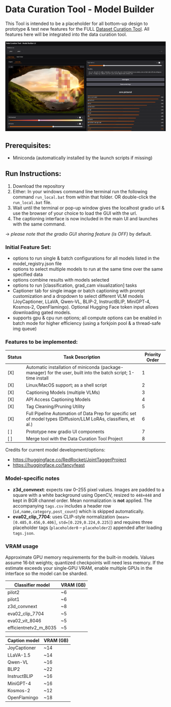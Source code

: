 # Data Curation Tool - Model Builder

This Tool is intended to be a placeholder for all bottom-up design to prototype & test new features for the FULL [Dataset Curation Tool](https://github.com/x-CK-x/Dataset-Curation-Tool).
All features here will be integrated into the data curation tool.

![](https://github.com/x-CK-x/Model-Builder-DCT/blob/936dd6d88d2a7e373c4bdd831e6466936872e0ac/GUI_imgs/version_1_gui.png)

## Prerequisites:

- Miniconda (automatically installed by the launch scripts if missing)

## Run Instructions:

1) Download the repository
2) Either: In your windows command line terminal run the following command ``run_local.bat`` from within that folder. OR double-click the ``run_local.bat`` file.
3) Wait until the terminal or pop-up window gives the localhost gradio url & use the browser of your choice to load the GUI with the url.
4) The captioning interface is now included in the main UI and launches with the same command.

-> *please note that the gradio GUI sharing feature (is OFF)* by default.

### Initial Feature Set:

- options to run single & batch configurations for all models listed in the model_registry.json file
- options to select multiple models to run at the same time over the same specified data
- options combine results with models selected
- options to run [classification, grad_cam visualization] tasks
- Captioner tab for single image or batch captioning with prompt customization
  and a dropdown to select different VLM models (JoyCaptioner, LLaVA, Qwen-VL,
  BLIP‑2, InstructBLIP, MiniGPT‑4, Kosmos‑2, OpenFlamingo). Optional Hugging
  Face token input allows downloading gated models.
- supports gpu & cpu run options; all compute options can be enabled in batch mode for higher efficiency (using a forkjoin pool & a thread-safe img queue)

### Features to be implemented:

| Status | Task Description | Priority Order |
|---|---|---|
| [X] | Automatic installation of miniconda (package-manager) for the user, built into the batch script; 1-time install | 1 |
| [X] | Linux/MacOS support; as a shell script | 2 |
| [X] | Captioning Models (multiple VLMs) | 3 |
| [X] | API Access Captioning Models | 4 |
| [X] | Tag Cleaning/Pruning Utility | 5 |
| [X] | Full Pipeline Automation of Data Prep for specific set of model types (Diffusion/LLM LoRAs, classifiers, et al.) | 6 |
| [ ] | Prototype new gradio UI components | 7 |
| [ ] | Merge tool with the Data Curation Tool Project | 8 |

Credits for current model development/options:
- https://huggingface.co/RedRocket/JointTaggerProject
- https://huggingface.co/fancyfeast

### Model-specific notes

- **z3d_convnext**: expects raw 0–255 pixel values. Images are padded to a
  square with a white background using OpenCV, resized to `448×448` and kept in
  BGR channel order. Mean normalization is **not** applied. The accompanying
  `tags.csv` includes a header row (`id,name,category,post_count`) which is
  skipped automatically.
- **eva02_clip_7704**: uses CLIP-style normalization (`mean=[0.485,0.456,0.406]`,
  `std=[0.229,0.224,0.225]`) and requires three placeholder tags (`placeholder0`
  – `placeholder2`) appended after loading `tags.json`.

### VRAM usage

Approximate GPU memory requirements for the built-in models. Values assume 16‑bit weights; quantized checkpoints will need less memory. If the estimate exceeds your single‑GPU VRAM, enable multiple GPUs in the interface so the model can be sharded.

| Classifier model | VRAM (GB) |
|---|---|
| pilot2 | ~6 |
| pilot1 | ~6 |
| z3d_convnext | ~8 |
| eva02_clip_7704 | ~5 |
| eva02_vit_8046 | ~5 |
| efficientnetv2_m_8035 | ~5 |

| Caption model | VRAM (GB) |
|---|---|
| JoyCaptioner | ~14 |
| LLaVA-1.5 | ~14 |
| Qwen-VL | ~16 |
| BLIP2 | ~22 |
| InstructBLIP | ~16 |
| MiniGPT-4 | ~16 |
| Kosmos-2 | ~12 |
| OpenFlamingo | ~18 |
